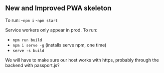 ## New and Improved PWA skeleton

To run: 
-`npm i`
-`npm start`

Service workers only appear in prod. To run:
- `npm run build`
- `npm i serve -g` (installs serve npm, one time)
- `serve -s build` 

We will have to make sure our host works with https, probably through the backend with passport.js?